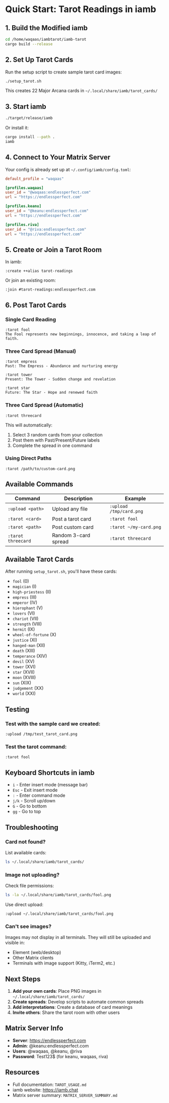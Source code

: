 # Quick Start: Tarot Readings in iamb

## 1. Build the Modified iamb

```bash
cd /home/waqaas/iambtarot/iamb-tarot
cargo build --release
```

## 2. Set Up Tarot Cards

Run the setup script to create sample tarot card images:

```bash
./setup_tarot.sh
```

This creates 22 Major Arcana cards in `~/.local/share/iamb/tarot_cards/`

## 3. Start iamb

```bash
./target/release/iamb
```

Or install it:

```bash
cargo install --path .
iamb
```

## 4. Connect to Your Matrix Server

Your config is already set up at `~/.config/iamb/config.toml`:

```toml
default_profile = "waqaas"

[profiles.waqaas]
user_id = "@waqaas:endlessperfect.com"
url = "https://endlessperfect.com"

[profiles.keanu]
user_id = "@keanu:endlessperfect.com"
url = "https://endlessperfect.com"

[profiles.riva]
user_id = "@riva:endlessperfect.com"
url = "https://endlessperfect.com"
```

## 5. Create or Join a Tarot Room

In iamb:

```
:create ++alias tarot-readings
```

Or join an existing room:

```
:join #tarot-readings:endlessperfect.com
```

## 6. Post Tarot Cards

### Single Card Reading

```
:tarot fool
The Fool represents new beginnings, innocence, and taking a leap of faith.
```

### Three Card Spread (Manual)

```
:tarot empress
Past: The Empress - Abundance and nurturing energy

:tarot tower
Present: The Tower - Sudden change and revelation

:tarot star
Future: The Star - Hope and renewed faith
```

### Three Card Spread (Automatic)

```
:tarot threecard
```

This will automatically:
1. Select 3 random cards from your collection
2. Post them with Past/Present/Future labels
3. Complete the spread in one command

### Using Direct Paths

```
:tarot /path/to/custom-card.png
```

## Available Commands

| Command | Description | Example |
|---------|-------------|---------|
| `:upload <path>` | Upload any file | `:upload /tmp/card.png` |
| `:tarot <card>` | Post a tarot card | `:tarot fool` |
| `:tarot <path>` | Post custom card | `:tarot ~/my-card.png` |
| `:tarot threecard` | Random 3-card spread | `:tarot threecard` |

## Available Tarot Cards

After running `setup_tarot.sh`, you'll have these cards:

- `fool` (0)
- `magician` (I)
- `high-priestess` (II)
- `empress` (III)
- `emperor` (IV)
- `hierophant` (V)
- `lovers` (VI)
- `chariot` (VII)
- `strength` (VIII)
- `hermit` (IX)
- `wheel-of-fortune` (X)
- `justice` (XI)
- `hanged-man` (XII)
- `death` (XIII)
- `temperance` (XIV)
- `devil` (XV)
- `tower` (XVI)
- `star` (XVII)
- `moon` (XVIII)
- `sun` (XIX)
- `judgement` (XX)
- `world` (XXI)

## Testing

### Test with the sample card we created:

```
:upload /tmp/test_tarot_card.png
```

### Test the tarot command:

```
:tarot fool
```

## Keyboard Shortcuts in iamb

- `i` - Enter insert mode (message bar)
- `Esc` - Exit insert mode
- `:` - Enter command mode
- `j/k` - Scroll up/down
- `G` - Go to bottom
- `gg` - Go to top

## Troubleshooting

### Card not found?

List available cards:

```bash
ls ~/.local/share/iamb/tarot_cards/
```

### Image not uploading?

Check file permissions:

```bash
ls -la ~/.local/share/iamb/tarot_cards/fool.png
```

Use direct upload:

```
:upload ~/.local/share/iamb/tarot_cards/fool.png
```

### Can't see images?

Images may not display in all terminals. They will still be uploaded and visible in:
- Element (web/desktop)
- Other Matrix clients
- Terminals with image support (Kitty, iTerm2, etc.)

## Next Steps

1. **Add your own cards**: Place PNG images in `~/.local/share/iamb/tarot_cards/`
2. **Create spreads**: Develop scripts to automate common spreads
3. **Add interpretations**: Create a database of card meanings
4. **Invite others**: Share the tarot room with other users

## Matrix Server Info

- **Server**: https://endlessperfect.com
- **Admin**: @keanu:endlessperfect.com
- **Users**: @waqaas, @keanu, @riva
- **Password**: Test123$ (for keanu, waqaas, riva)

## Resources

- Full documentation: `TAROT_USAGE.md`
- iamb website: https://iamb.chat
- Matrix server summary: `MATRIX_SERVER_SUMMARY.md`
